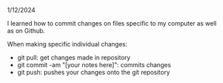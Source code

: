 1/12/2024

I learned how to commit changes on files specific to my computer as well as on Github. 

When making specific individual changes: 
- git pull: get changes made in repository
- git commit -am "[your notes here]": commits changes
- git push: pushes your changes onto the git repository

